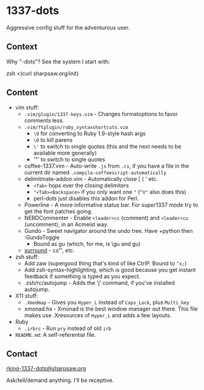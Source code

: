 1337-dots
=========

Aggressive config stuff for the adventurous user.

Context
-------

Why "-dots"?  See the system I start with:

  zsh <(curl sharpsaw.org/init)

Content
-------

* vim stuff:
  - `.vim/plugin/1337-keys.vim` - Changes formatoptions to favor comments
    less.
  - `.vim/ftplugin/ruby_syntaxshortcuts.vim`
     * `\9` for converting to Ruby 1.9-style hash args
     * `\0` to kill parens
     * `\'` to switch to single quotes (this and the next needs to be
       available more generally)
     * '\"' to switch to single quotes
  - coffee-1337.vim - Auto-write `.js` from `.cs`, if you have a file in the
    current dir named `.compile-coffeescript-automatically`
  - delimitmate-addon.vim - Automatically close [ ( ' etc.
     * `<Tab>` hops over the closing delimiters
     * `"<Tab><Backspace>` if you only want one `"` (`^V"` also does this)
     * perl-dots just disables this addon for Perl.
  - Powerline - A more informative status bar. For super1337 mode try to get
    the font patches going.
  - NERDCommenter - Enable `<leader>cc` (comment) and `<leader>cu` (uncomment), in an Acmeist way.
  - Gundo - Sweet navigator around the undo tree. Have +python then :GundoToggle
     * Bound as <leader>gu (which, for me, is \gu and <space>gu)
  - [surround](http://www.vim.org/scripts/script.php?script_id=1697) - cs"', etc.
* zsh stuff:
  - Add zaw (supergood thing that's kind of like CtrlP. Bound to `^x;`)
  - Add zsh-syntax-highlighting, which is good because you get instant
    feedback if something is typed as you expect.
  - .zsh/rc/autojump - Adds the 'j' command, if you've installed autojump.
* X11 stuff:
  * `.Xmodmap` - Gives you `Hyper_L` instead of `Caps_Lock`, plus `Multi_key`
  * xmonad.hs - Xmonad is the best window manager out there. This file makes
    use .Xresources of `Hyper_L` and adds a few layouts.
* Ruby
  - `.irbrc` - Run `pry` instead of old `irb`
* `README.md`: A self-referential file.

Contact
-------

rking-1337-dots@sharpsaw.org

Ask/tell/demand anything. I'll be receptive.
